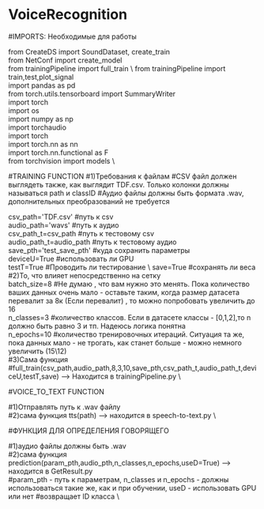 # VoiceRecognition
#IMPORTS: Необходимые для работы

from CreateDS import SoundDataset, create_train \
from NetConf import create_model \
from trainingPipeline import full_train \ 
from trainingPipeline import train,test,plot_signal \
import pandas as pd \
from torch.utils.tensorboard import SummaryWriter \
import torch \
import os \
import numpy as np \
import torchaudio \
import torch \
import torch.nn as nn \
import torch.nn.functional as F \
from torchvision import models \

#TRAINING FUNCTION 
#1)Требования к файлам
#СSV файл должен выглядеть также, как выглядит TDF.сsv. Только колонки должны называться path и classID 
#Аудио файлы должны быть формата .wav, дополнительных преобразований не требуется 

csv_path='TDF.csv' #путь к csv \
audio_path='wavs' #путь к аудио \
csv_path_t=csv_path #путь к тестовому csv \
audio_path_t=audio_path #путь к тестовому аудио \
save_pth='test_save_pth' #куда сохранить параметры \
deviceU=True #использовать ли GPU \
testT=True #Проводить ли тестирование \ 
save=True #сохранять ли веса \
#2)То, что влияет непосредственно на сетку \
batch_size=8 #Не думаю , что вам нужно это менять. Пока количество ваших данных очень мало - оставьте таким, когда размер датасета перевалит за 8к (Если перевалит) , то можно попробовать увеличить до 16 \
n_classes=3 #количество классов. Если в датасете классы - [0,1,2],то n должно быть равно 3 и тп. Надеюсь логика понятна \
n_epochs=10 #количество тренировочных итераций. Cитуация та же, пока данных мало - не трогать, как станет больше - можно немного увеличить (15\12) \
#3)Сама функция \
#full_train(csv_path,audio_path,8,3,10,save_pth,csv_path_t,audio_path_t,deviceU,testT,save) --> Находится в  trainingPipeline.py \

#VOICE_TO_TEXT FUNCTION

#1)Отправлять путь к .wav файлу \
#2)сама функция tts(path) --> находится в speech-to-text.py \

#ФУНКЦИЯ ДЛЯ ОПРЕДЕЛЕНИЯ ГОВОРЯЩЕГО

#1)аудио файлы должны быть .wav \
#2)cама функция prediction(param_pth,audio_pth,n_classes,n_epochs,useD=True) --> находится в GetResult.py \
#param_pth - путь к параметрам, n_classes и n_epochs - должны использоваться такие же, как и при обучении,
useD - использовать GPU или нет
#возвращает ID класса \

